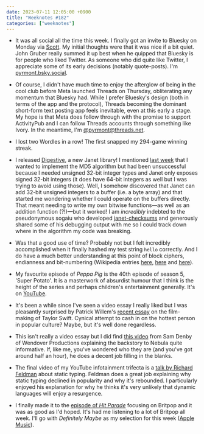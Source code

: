 ```yaml
---
date: 2023-07-11 12:05:00 +0900
title: "Weeknotes #182"
categories: ["weeknotes"]
---
```


- It was all social all the time this week. I finally got an invite to Bluesky on Monday via [Scott](https://ohmypizza.com). My initial thoughts were that it was nice if a bit quiet. John Gruber really summed it up best when he quipped that Bluesky is for people who liked Twitter. As someone who did quite like Twitter, I appreciate some of its early decisions (notably quote-posts). I'm [pyrmont.bsky.social](https://bsky.app/profile/pyrmont.bsky.social). 

- Of course, I didn't have much time to enjoy the afterglow of being in the cool club before Meta launched Threads on Thursday, obliterating any momentum that Bluesky had. While I prefer Bluesky's design (both in terms of the app and the protocol), Threads becoming the dominant short-form text posting app feels inevitable, even at this early a stage. My hope is that Meta does follow through with the promise to support ActivityPub and I can follow Threads accounts through something like Ivory. In the meantime, I'm [@pyrmont@threads.net](https://www.threads.net/@pyrmont).

- I lost two Wordles in a row! The first snapped my 294-game winning streak.

- I released [Digestive](https://github.com/pyrmont/digestive), a new Janet library! I mentioned [last week](https://updates.inqk.net/post/1688479560.html) that I wanted to implement the MD5 algorithm but had been unsuccessful because I needed unsigned 32-bit integer types and Janet only exposes signed 32-bit integers (it does have 64-bit integers as well but I was trying to avoid using those). Well, I somehow discovered that Janet can add 32-bit unsigned integers to a buffer (i.e. a byte array) and that started me wondering whether I could operate on the buffers directly. That meant needing to write my own bitwise functions—as well as an addition function (?!)—but it worked! I am _incredibly_ indebted to the pseudonymous sogaiu who developed [janet-checksums](https://github.com/sogaiu/janet-checksums) and generously shared some of his debugging output with me so I could track down where in the algorithm my code was breaking.

- Was that a good use of time? Probably not but I felt incredibly accomplished when it finally hashed my test string `hello` correctly. And I do have a much better understanding at this point of block ciphers, endianness and bit-numbering (Wikipedia entries [here](https://en.wikipedia.org/wiki/Block_cipher), [here](https://en.wikipedia.org/wiki/Endianness) and [here](https://en.wikipedia.org/wiki/Bit_numbering)).

- My favourite episode of _Peppa Pig_ is the 40th episode of season 5, 'Super Potato'. It is a masterwork of absurdist humour that I think is the height of the series and perhaps children's entertainment generally. It's on [YouTube](https://youtu.be/VrNULv4sJ4w).

- It's been a while since I've seen a video essay I really liked but I was pleasantly surprised by Patrick Willem's [recent essay](https://youtu.be/bbUHATtb6GU) on the film-making of Taylor Swift. Cynical attempt to cash in on the hottest person in popular culture? Maybe, but it's well done regardless. 

- This isn't really a video essay but I did find [this video](https://youtu.be/Alqt6RCEWdM) from Sam Denby of Wendover Productions explaining the backstory to Nebula quite informative. If, like me, you've wondered who they are (and you've got around half an hour), he does a decent job filling in the blanks.

- The final video of my YouTube infotainment trifecta is a [talk by Richard Feldman](https://www.youtube.com/watch?v=Tml94je2edk) about static typing. Feldman does a great job explaining why static typing declined in popularity and why it's rebounded. I particularly enjoyed his explanation for why he thinks it's very unlikely that dynamic languages will enjoy a resurgence.

- I finally made it to the [episode of _Hit Parade_](https://slate.com/podcasts/hit-parade/2023/05/how-britpop-ruled-90s-u-k-music) focusing on Britpop and it was as good as I'd hoped. It's had me listening to a lot of Britpop all week. I'll go with _Definitely Maybe_ as my selection for this week ([Apple Music](https://music.apple.com/us/album/definitely-maybe/1517506402)).
